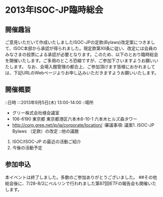 # 2013年ISOC-JP臨時総会
## 開催趣旨
ご意見いただいて作成いたしましたISOC-JPの定款(Bylaws)改定案につきまして、ISOC本部から承認が得られました。現定款第XII条に従い、改定には会員のみなさまの投票による承認が必要となります。このため、以下のとおり臨時総会を開催いたします。ご多用のところ恐縮ですが、ご参加下さいますようお願いいたします。
なお、会場入館管理の都合上、ご参加頂けます皆様におかれましては、下記URLのWebページよりお申し込みいただきますようお願いいたします。
## 開催概要
::日時
:::2013年9月5日(木) 13:00-14:00
::場所
* グリー株式会社様会議室 
* 106-6190 東京都 東京都港区六本木6-10-1 六本木ヒルズ森タワー
* http://corp.gree.net/jp/ja/corporate/location/
:審議事項: 議案1.  ISOC-JP Bylaws （定款）の改定
::他の議題
1. ISOC/ISOC-JP の最近の活動ご紹介
1. 今後の活動予定
## 参加申込
本イベントは終了しました。多数のご参加ありがとうございました。
##その他
総会後に、7/28-8/2にベルリンで行われました第87回IETFの報告会も開催いたします。